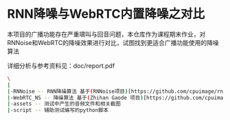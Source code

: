 # RNN降噪与WebRTC内置降噪之对比
本项目的广播功能存在严重啸叫与回音问题，本仓库作为课程期末作业，对RNNoise和WebRTC的降噪效果进行对比，试图找到更适合广播功能使用的降噪算法

详细分析与参考资料见：doc/report.pdf

``` bash
\
|
|-RNNoise -- RNN降噪算法 基于(RNNoise项目)[https://github.com/cpuimage/rnnoise]，编译产物位于 build/bin
|-WebRTC_NS -- 降噪算法 基于(Zhihan Gaode 项目)[https://github.com/cpuimage/WebRTC_NS]，编译产物位于 bin/
|-assets -- 测试中产生的音频文件和相关截图
|-script -- 辅助测试编写的python脚本
```


